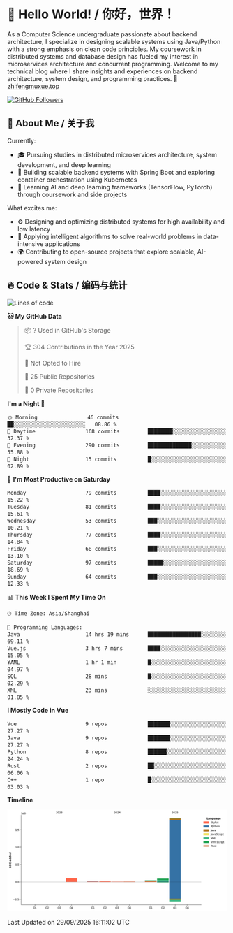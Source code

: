 # 👋 Hello World! / 你好，世界！

As a Computer Science undergraduate passionate about backend architecture, I specialize in designing scalable systems using Java/Python with a strong emphasis on clean code principles. My coursework in distributed systems and database design has fueled my interest in microservices architecture and concurrent programming. Welcome to my technical blog where I share insights and experiences on backend architecture, system design, and programming practices.
🔗 [zhifengmuxue.top](https://zhifengmuxue.top)

[![GitHub Followers](https://img.shields.io/github/followers/zhifengmuxue?logo=github&style=social)](https://github.com/zhifengmuxue)




## 🚀 About Me / 关于我
Currently:
- 🎓 Pursuing studies in distributed microservices architecture, system development, and deep learning
- 🔧 Building scalable backend systems with Spring Boot and exploring container orchestration using Kubernetes
- 🧠 Learning AI and deep learning frameworks (TensorFlow, PyTorch) through coursework and side projects

What excites me:
- ⚙️ Designing and optimizing distributed systems for high availability and low latency
- 🧩 Applying intelligent algorithms to solve real-world problems in data-intensive applications
- 🌍 Contributing to open-source projects that explore scalable, AI-powered system design



## 🔥 Code & Stats / 编码与统计

<!--START_SECTION:waka-->
![Lines of code](https://img.shields.io/badge/From%20Hello%20World%20I%27ve%20Written-2.1%20million%20lines%20of%20code-blue)

**🐱 My GitHub Data** 

> 📦 ? Used in GitHub's Storage 
 > 
> 🏆 304 Contributions in the Year 2025
 > 
> 🚫 Not Opted to Hire
 > 
> 📜 25 Public Repositories 
 > 
> 🔑 0 Private Repositories 
 > 
**I'm a Night 🦉** 

```text
🌞 Morning                46 commits          ██░░░░░░░░░░░░░░░░░░░░░░░   08.86 % 
🌆 Daytime                168 commits         ████████░░░░░░░░░░░░░░░░░   32.37 % 
🌃 Evening                290 commits         ██████████████░░░░░░░░░░░   55.88 % 
🌙 Night                  15 commits          █░░░░░░░░░░░░░░░░░░░░░░░░   02.89 % 
```
📅 **I'm Most Productive on Saturday** 

```text
Monday                   79 commits          ████░░░░░░░░░░░░░░░░░░░░░   15.22 % 
Tuesday                  81 commits          ████░░░░░░░░░░░░░░░░░░░░░   15.61 % 
Wednesday                53 commits          ███░░░░░░░░░░░░░░░░░░░░░░   10.21 % 
Thursday                 77 commits          ████░░░░░░░░░░░░░░░░░░░░░   14.84 % 
Friday                   68 commits          ███░░░░░░░░░░░░░░░░░░░░░░   13.10 % 
Saturday                 97 commits          █████░░░░░░░░░░░░░░░░░░░░   18.69 % 
Sunday                   64 commits          ███░░░░░░░░░░░░░░░░░░░░░░   12.33 % 
```


📊 **This Week I Spent My Time On** 

```text
🕑︎ Time Zone: Asia/Shanghai

💬 Programming Languages: 
Java                     14 hrs 19 mins      █████████████████░░░░░░░░   69.11 % 
Vue.js                   3 hrs 7 mins        ████░░░░░░░░░░░░░░░░░░░░░   15.05 % 
YAML                     1 hr 1 min          █░░░░░░░░░░░░░░░░░░░░░░░░   04.97 % 
SQL                      28 mins             █░░░░░░░░░░░░░░░░░░░░░░░░   02.29 % 
XML                      23 mins             ░░░░░░░░░░░░░░░░░░░░░░░░░   01.85 % 
```

**I Mostly Code in Vue** 

```text
Vue                      9 repos             ███████░░░░░░░░░░░░░░░░░░   27.27 % 
Java                     9 repos             ███████░░░░░░░░░░░░░░░░░░   27.27 % 
Python                   8 repos             ██████░░░░░░░░░░░░░░░░░░░   24.24 % 
Rust                     2 repos             ██░░░░░░░░░░░░░░░░░░░░░░░   06.06 % 
C++                      1 repo              █░░░░░░░░░░░░░░░░░░░░░░░░   03.03 % 
```



**Timeline**

![Lines of Code chart](https://raw.githubusercontent.com/zhifengmuxue/zhifengmuxue/main/assets/bar_graph.png)


 Last Updated on 29/09/2025 16:11:02 UTC
<!--END_SECTION:waka-->



